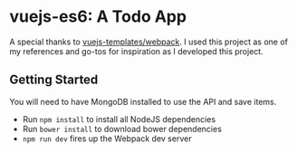 # vuejs-es6: A Todo App
A special thanks to [vuejs-templates/webpack](https://github.com/vuejs-templates/webpack). I used this project as one of my references and go-tos for inspiration as I developed this project.

## Getting Started
You will need to have MongoDB installed to use the API and save items.
* Run `npm install` to install all NodeJS dependencies
* Run `bower install` to download bower dependencies
* `npm run dev` fires up the Webpack dev server
